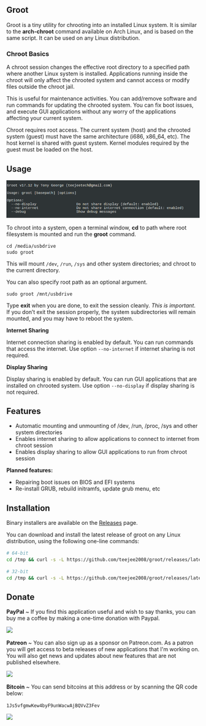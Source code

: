 ## Groot

Groot is a tiny utility for chrooting into an installed Linux system. It is similar to the **arch-chroot** command available on Arch Linux, and is based on the same script. It can be used on any Linux distribution.

### Chroot Basics

A chroot session changes the effective root directory to a specified path where another Linux system is installed.  Applications running inside the chroot will only affect the chrooted system and cannot access or modify files outside the chroot jail.

This is useful for maintenance activities. You can add/remove software and run commands for updating the chrooted system. You can fix boot issues, and execute GUI applications without any worry of the applications affecting your current system.

Chroot requires root access. The current system (host) and the chrooted system (guest) must have the same architecture (i686, x86_64, etc). The host kernel is shared with guest system. Kernel modules required by the guest must be loaded on the host.

## Usage

![](images/options.png)

To chroot into a system, open a terminal window, **cd** to path where root filesystem is mounted and run the **groot** command.

```
cd /media/usbdrive
sudo groot
```

This will mount `/dev`, `/run`, `/sys` and other system directories; and chroot to the current directory.

You can also specify root path as an optional argument.

```
sudo groot /mnt/usbdrive
```

Type **exit** when you are done, to exit the session cleanly. *This is important*. If you don’t exit the session properly, the system subdirectories will remain mounted, and you may have to reboot the system.

**Internet Sharing**

Internet connection sharing is enabled by default. You can run commands that access the internet. Use option `--no-internet` if internet sharing is not required.

**Display Sharing**

Display sharing is enabled by default. You can run GUI applications that are installed on chrooted system. Use option `--no-display` if display sharing is not required.

## Features

* Automatic mounting and unmounting of /dev, /run, /proc, /sys and other system directories
* Enables internet sharing to allow applications to connect to internet from chroot session
* Enables display sharing to allow GUI applications to run from chroot session

**Planned features:**

* Repairing boot issues on BIOS and EFI systems
* Re-install GRUB, rebuild initramfs, update grub menu, etc

## Installation

Binary installers are available on the [Releases](https://github.com/teejee2008/groot/releases) page.  

You can download and install the latest release of groot on any Linux distribution, using the following one-line commands:

```sh
# 64-bit
cd /tmp && curl -s -L https://github.com/teejee2008/groot/releases/latest | egrep -o 'teejee2008/groot/releases/download/.*/groot-v[0-9.]*-amd64.run' | wget --base=http://github.com/ -i - -O groot-latest-amd64.run && sudo chmod a+x ./groot-latest-amd64.run && sudo ./groot-latest-amd64.run
```
```sh
# 32-bit
cd /tmp && curl -s -L https://github.com/teejee2008/groot/releases/latest | egrep -o 'teejee2008/groot/releases/download/.*/groot-v[0-9.]*-i386.run' | wget --base=http://github.com/ -i - -O groot-latest-i386.run && sudo chmod a+x ./groot-latest-i386.run && sudo ./groot-latest-i386.run
```

## Donate

**PayPal** ~ If you find this application useful and wish to say thanks, you can buy me a coffee by making a one-time donation with Paypal. 

[![](https://upload.wikimedia.org/wikipedia/commons/b/b5/PayPal.svg)](https://www.paypal.com/cgi-bin/webscr?business=teejeetech@gmail.com&cmd=_xclick&currency_code=USD&amount=10&item_name=Groot%20Donation)  

**Patreon** ~ You can also sign up as a sponsor on Patreon.com. As a patron you will get access to beta releases of new applications that I'm working on. You will also get news and updates about new features that are not published elsewhere.

[![](https://2.bp.blogspot.com/-DNeWEUF2INM/WINUBAXAKUI/AAAAAAAAFmw/fTckfRrryy88pLyQGk5lJV0F0ESXeKrXwCLcB/s200/patreon.png)](https://www.patreon.com/bePatron?u=3059450)

**Bitcoin** ~ You can send bitcoins at this address or by scanning the QR code below:

```1Js5vfgmwKew4byF9unWacwAjBQVvZ3Fev```

![](https://4.bp.blogspot.com/-9hMyCacf0nc/WQ1p3dcdtwI/AAAAAAAAGgA/WC-4gbGFl7skTjNRZbl99EBsXeYfZDqpgCLcB/s1600/polo.png)
